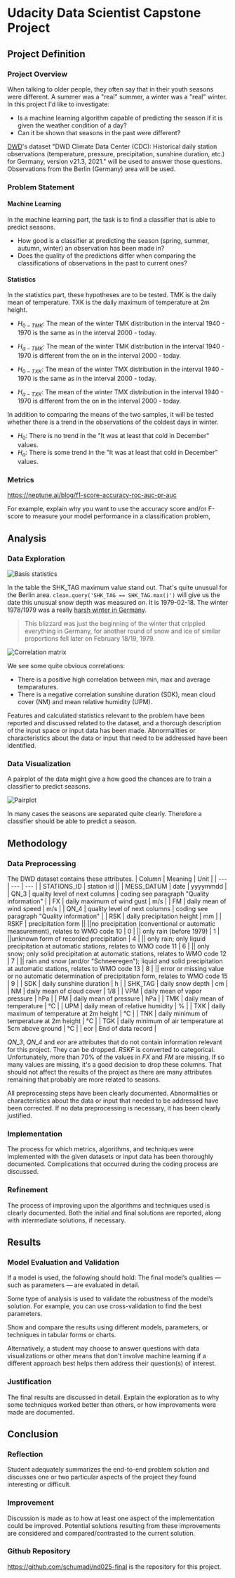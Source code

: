 # Udacity Data Scientist Capstone Project
## Project Definition
### Project Overview
When talking to older people, they often say that in their youth seasons were different. A summer was a "real" summer, a winter was a "real" winter.  
In this project I'd like to investigate:
* Is a machine learning algorithm capable of predicting the season if it is given the weather condition of a day?
* Can it be shown that seasons in the past were different?

[DWD](https://www.dwd.de/EN/Home/home_node.html)'s dataset "DWD Climate Data Center (CDC): Historical daily station observations (temperature, pressure, precipitation, sunshine duration, etc.) for Germany, version v21.3, 2021." will be used to answer those questions. Observations from the Berlin (Germany) area will be used. 

### Problem Statement
#### Machine Learning
In the machine learning part, the task is to find a classifier that is able to predict seasons.
* How good is a classifier at predicting the season (spring, summer, autumn, winter) an observation has been made in?
* Does the quality of the predictions differ when comparing the classifications of observations in the past to current ones?

#### Statistics
In the statistics part, these hypotheses are to be tested. TMK is the daily mean of temperature. TXK is the daily maximum of temperature at 2m height.
* $H_{0-TMK}$: The mean of the winter TMK distribution in the interval 1940 - 1970 is the same as in the interval 2000 - today.  
* $H_{a-TMK}$: The mean of the winter TMK distribution in the interval 1940 - 1970 is different from the on in the interval 2000 - today.


* $H_{0-TXK}$: The mean of the winter TMX distribution in the interval 1940 - 1970 is the same as in the interval 2000 - today.  
* $H_{a-TXK}$: The mean of the winter TMX distribution in the interval 1940 - 1970 is different from the on in the interval 2000 - today.


In addition to comparing the means of the two samples, it will be tested whether there is a trend in the observations of the coldest days in winter. 
* $H_0$: There is no trend in the "It was at least that cold in December" values.  
* $H_a$: There is some trend in the "It was at least that cold in December" values.

### Metrics

https://neptune.ai/blog/f1-score-accuracy-roc-auc-pr-auc


For example, explain why you want to use the accuracy score and/or F-score to measure your model performance in a classification problem,

## Analysis
### Data Exploration
![Basis statistics](./describe-dataset.png)

In the table the SHK_TAG maximum value stand out. That's quite unusual for the Berlin area. 
`clean.query('SHK_TAG == SHK_TAG.max()')` will give us the date this unusual snow depth was measured on. It is 1979-02-18. The winter 1978/1979 was a really [harsh winter in Germany](https://www.vintag.es/2021/01/1978-germany-blizzard.html).

>This blizzard was just the beginning of the winter that crippled everything in Germany, for another round of snow and ice of similar proportions fell later on February 18/19, 1979.


![Correlation matrix](./correlation.png)

We see some quite obvious correlations:
* There is a positive high correlation between min, max and average temparatures.
* There is a negative correlation sunshine duration (SDK), mean cloud cover (NM) and mean relative humidity (UPM).

Features and calculated statistics relevant to the problem have been reported and discussed related to the dataset, and a thorough description of the input space or input data has been made. Abnormalities or characteristics about the data or input that need to be addressed have been identified.

### Data Visualization
A pairplot of the data might give a how good the chances are to train a classifier to predict seasons.

![Pairplot](./pairplot.png)

In many cases the seasons are separated quite clearly. Therefore a classifier should be able to predict a season. 
## Methodology
### Data Preprocessing
The DWD dataset contains these attributes.
| Column | Meaning | Unit |
| --- | --- | --- |
| STATIONS_ID | station id ||
| MESS_DATUM | date | yyyymmdd |
| QN_3 | quality level of next columns | coding see paragraph "Quality information" |
| FX | daily maximum of wind gust | m/s |
| FM | daily mean of wind speed | m/s |
| QN_4 | quality level of next columns | coding see paragraph "Quality information" |
| RSK | daily precipitation height | mm |
| RSKF | precipitation form ||
||no precipitation (conventional or automatic measurement), relates to WMO code 10 | 0 |
|| only rain (before 1979) | 1 |
||unknown form of recorded precipitation | 4 |
|| only rain; only liquid precipitation at automatic stations, relates to WMO code 11 | 6 |
|| only snow; only solid precipitation at automatic stations, relates to WMO code 12 | 7 |
|| rain and snow (and/or "Schneeregen"); liquid and solid precipitation at automatic stations, relates to WMO code 13 | 8 |
|| error or missing value or no automatic determination of precipitation form, relates to WMO code 15 | 9 |
| SDK | daily sunshine duration | h |
| SHK_TAG | daily snow depth | cm |
| NM | daily mean of cloud cover | 1/8 |
| VPM | daily mean of vapor pressure | hPa |
| PM | daily mean of pressure | hPa |
| TMK | daily mean of temperature | °C |
| UPM | daily mean of relative humidity | % |
| TXK | daily maximum of temperature at 2m height | °C |
| TNK | daily minimum of temperature at 2m height | °C |
| TGK | daily minimum of air temperature at 5cm above ground | °C |
| eor | End of data record |	

*QN_3*, *QN_4* and *eor* are attributes that do not contain information relevant for this project. They can be dropped. *RSKF* is converted to categorical. Unfortunately, more than 70% of the values in *FX* and *FM* are missing. If so many values are missing, it's a good decision to drop these columns. That should not affect the results of the project as there are many attributes remaining that probably are more related to seasons.  

All preprocessing steps have been clearly documented. Abnormalities or characteristics about the data or input that needed to be addressed have been corrected. If no data preprocessing is necessary, it has been clearly justified.

### Implementation
	

The process for which metrics, algorithms, and techniques were implemented with the given datasets or input data has been thoroughly documented. Complications that occurred during the coding process are discussed.

### Refinement
	

The process of improving upon the algorithms and techniques used is clearly documented. Both the initial and final solutions are reported, along with intermediate solutions, if necessary.

## Results
### Model Evaluation and Validation
	

If a model is used, the following should hold: The final model’s qualities — such as parameters — are evaluated in detail.

Some type of analysis is used to validate the robustness of the model’s solution. For example, you can use cross-validation to find the best parameters.

Show and compare the results using different models, parameters, or techniques in tabular forms or charts.

Alternatively, a student may choose to answer questions with data visualizations or other means that don't involve machine learning if a different approach best helps them address their question(s) of interest.

### Justification
	

The final results are discussed in detail. Explain the exploration as to why some techniques worked better than others, or how improvements were made are documented.

## Conclusion
### Reflection
	

Student adequately summarizes the end-to-end problem solution and discusses one or two particular aspects of the project they found interesting or difficult.

### Improvement
	

Discussion is made as to how at least one aspect of the implementation could be improved. Potential solutions resulting from these improvements are considered and compared/contrasted to the current solution.


### Github Repository
	
https://github.com/schumadi/nd025-final is the repository for this project.
